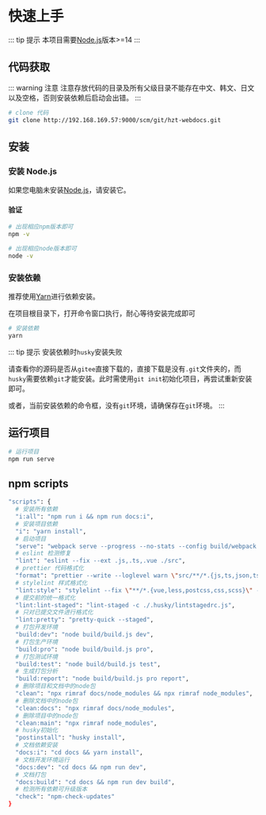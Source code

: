 # 快速上手

::: tip 提示
本项目需要[Node.js](https://nodejs.org/en/)版本>=14
:::

## 代码获取

::: warning 注意
注意存放代码的目录及所有父级目录不能存在中文、韩文、日文以及空格，否则安装依赖后启动会出错。
:::

```sh
# clone 代码
git clone http://192.168.169.57:9000/scm/git/hzt-webdocs.git
```

## 安装

### 安装 Node.js

如果您电脑未安装[Node.js](https://nodejs.org/en/)，请安装它。

#### 验证

```sh
# 出现相应npm版本即可
npm -v

# 出现相应node版本即可
node -v
```

### 安装依赖

推荐使用[Yarn](https://github.com/yarnpkg/yarn)进行依赖安装。

在项目根目录下，打开命令窗口执行，耐心等待安装完成即可

```sh
# 安装依赖
yarn
```

::: tip 提示
安装依赖时`husky`安装失败

请查看你的源码是否从`gitee`直接下载的，直接下载是没有`.git`文件夹的，而`husky`需要依赖`git`才能安装。此时需使用`git init`初始化项目，再尝试重新安装即可。

或者，当前安装依赖的命令框，没有`git`环境，请确保存在`git`环境。
:::

## 运行项目

```sh
# 运行项目
npm run serve
```

## npm scripts

```sh
"scripts": {
  # 安装所有依赖
  "i:all": "npm run i && npm run docs:i",
  # 安装项目依赖
  "i": "yarn install",
  # 启动项目
  "serve": "webpack serve --progress --no-stats --config build/webpack.dev.conf.js",
  # eslint 检测修复
  "lint": "eslint --fix --ext .js,.ts,.vue ./src",
  # prettier 代码格式化
  "format": "prettier --write --loglevel warn \"src/**/*.{js,ts,json,tsx,css,less,vue,html,md}\"",
  # stylelint 样式格式化
  "lint:style": "stylelint --fix \"**/*.{vue,less,postcss,css,scss}\" --cache --cache-location node_modules/.cache/stylelint/",
  # 提交前的统一格式化
  "lint:lint-staged": "lint-staged -c ./.husky/lintstagedrc.js",
  # 只对已提交文件进行格式化
  "lint:pretty": "pretty-quick --staged",
  # 打包开发环境
  "build:dev": "node build/build.js dev",
  # 打包生产环境
  "build:pro": "node build/build.js pro",
  # 打包测试环境
  "build:test": "node build/build.js test",
  # 生成打包分析
  "build:report": "node build/build.js pro report",
  # 删除项目和文档中的node包
  "clean": "npx rimraf docs/node_modules && npx rimraf node_modules",
  # 删除文档中的node包
  "clean:docs": "npx rimraf docs/node_modules",
  # 删除项目中的node包
  "clean:main": "npx rimraf node_modules",
  # husky初始化
  "postinstall": "husky install",
  # 文档依赖安装
  "docs:i": "cd docs && yarn install",
  # 文档开发环境运行
  "docs:dev": "cd docs && npm run dev",
  # 文档打包
  "docs:build": "cd docs && npm run dev build",
  # 检测所有依赖可升级版本
  "check": "npm-check-updates"
}
```
